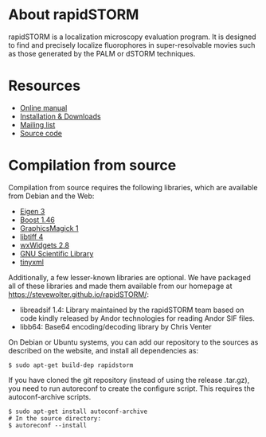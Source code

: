 # About rapidSTORM

rapidSTORM is a localization microscopy evaluation program. 
It is designed to find and precisely localize fluorophores in 
super-resolvable movies such as those generated by the PALM or
dSTORM techniques.

# Resources

  * [Online manual](https://storage.googleapis.com/rapidstorm/doc/index.html)
  * [Installation & Downloads](https://stevewolter.github.io/rapidSTORM/)
  * [Mailing list](https://groups.google.com/forum/#!forum/rapidstorm-discuss)
  * [Source code](https://github.com/stevewolter/rapidSTORM)

# Compilation from source

Compilation from source requires the following libraries, which are available from Debian and the Web:

  * [Eigen 3](http://eigen.tuxfamily.org)
  * [Boost 1.46](http://www.boost.org)
  * [GraphicsMagick 1](http://www.graphicsmagick.org/)
  * [libtiff 4](https://www.libtiff.org)
  * [wxWidgets 2.8](https://www.wxwidgets.org)
  * [GNU Scientific Library](http://www.gnu.org/s/gsl)
  * [tinyxml](http://www.grinninglizard.com/tinyxml)

Additionally, a few lesser-known libraries are optional. We have packaged
all of these libraries and made them available from our homepage at
https://stevewolter.github.io/rapidSTORM/:

  * libreadsif 1.4: Library maintained by the rapidSTORM team based on code kindly released by Andor technologies for reading Andor SIF files.
  * libb64: Base64 encoding/decoding library by Chris Venter

On Debian or Ubuntu systems, you can add our repository to the sources as described on the
website, and install all dependencies as:

    $ sudo apt-get build-dep rapidstorm

If you have cloned the git repository (instead of using the release .tar.gz), you need to
run autoreconf to create the configure script. This requires the autoconf-archive scripts.

    $ sudo apt-get install autoconf-archive
    # In the source directory:
    $ autoreconf --install
